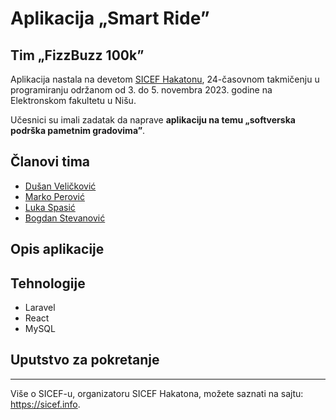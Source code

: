 # Aplikacija „Smart Ride”

## Tim „FizzBuzz 100k”

Aplikacija nastala na devetom [SICEF Hakatonu](https://hakaton.sicef.info/), 24-časovnom takmičenju u programiranju održanom od 3. do 5. novembra 2023. godine na Elektronskom fakultetu u Nišu.

Učesnici su imali zadatak da naprave **aplikaciju na temu „softverska podrška pametnim gradovima”**.

## Članovi tima

- [Dušan Veličković](https://github.com/dusanvelickovic)
- [Marko Perović](https://github.com/peroviicmarko)
- [Luka Spasić](https://github.com/LukaSpasic)
- [Bogdan Stevanović](https://github.com/b0g1dan23)

## Opis aplikacije

<!--
Na primer odgovoriti na neka od sledeća pitanja:
Šta radi aplikacija? Koji je njen cil? Šta pruža korisniku? Kako rešava zadat problem? Koje su njene mogućnosti?
-->

## Tehnologije

- Laravel
- React
- MySQL

## Uputstvo za pokretanje

<!--
Kratke instrukcije za pokretanje aplikacije, kao i šta je potrebno instalirati i podesiti radi njenog pokretanja.
-->

----------
Više o SICEF-u, organizatoru SICEF Hakatona, možete saznati na sajtu: https://sicef.info. 
